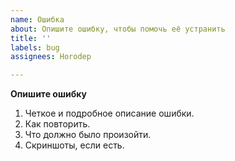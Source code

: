 ```yaml
---
name: Ошибка
about: Опишите ошибку, чтобы помочь её устранить
title: ''
labels: bug
assignees: Horodep

---
```


**Опишите ошибку**
1. Четкое и подробное описание ошибки.
2. Как повторить.
3. Что должно было произойти.
4. Скриншоты, если есть.

